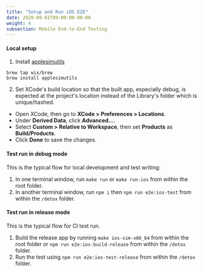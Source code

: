```yaml
---
title: "Setup and Run iOS E2E"
date: 2020-09-01T09:00:00-00:00
weight: 4
subsection: Mobile End-to-End Testing
---
```


#### Local setup
1. Install [applesimutils](https://github.com/wix/AppleSimulatorUtils)
```
brew tap wix/brew
brew install applesimutils
```
2. Set XCode's build location so that the built app, especially debug, is expected at the project's location instead of the Library's folder which is unique/hashed.
- Open XCode, then go to **XCode > Preferences > Locations**.
- Under **Derived Data**, click **Advanced...**.
- Select **Custom > Relative to Workspace**, then set **Products** as **Build/Products**.
- Click **Done** to save the changes.

#### Test run in debug mode
This is the typical flow for local development and test writing:
1. In one terminal window, run `make run` or `make run-ios` from within the root folder.
2. In another terminal window, run `npm i` then `npm run e2e:ios-test` from within the `/detox` folder.

#### Test run in release mode
This is the typical flow for CI test run.
1. Build the release app by running `make ios-sim-x86_64` from within the root folder or `npm run e2e:ios-build-release` from within the `/detox` folder.
2. Run the test using `npm run e2e:ios-test-release` from within the `/detox` folder.
